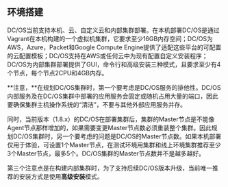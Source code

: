 ## 环境搭建

DC/OS当前支持本机、云、自定义云和内部集群部署。在本机部署DC/OS是通过Vagrant在本机构建的一个虚拟机集群，它要求至少16GB内存空间；DC/OS为AWS，Azure，Packet和Google Compute Engine提供了适配这些平台的可配置的云配置模板；DC/OS支持在AWS或任何云中为现有配置自定义安装程序；DC/OS为内部集群部署提供了GUI，命令行和高级安装三种模式，且要求至少有4个节点，每个节点2CPU和4GB内存。

**注意，**在规划DC/OS集群时，第一个要考虑是DC/OS服务的排他性。DC/OS内部服务及在DC/OS集群中部署的应用服务会固定或随机占用大量的端口，因此要确保集群主机操作系统的“清洁”，不要与其他外部应用服务并存。

同时，当前版本（1.8.x）的DC/OS在部署集群后，集群的Master节点是不能像Agent节点那样增加的，如果需要变更Master节点数必须重装整个集群。因此规划DC/OS集群时，另一个要考虑的问题是DC/OS的Master节点数。如果本机部署仅用于体验，可设置1个Master节点，在测试环境用集群和线上环境集群推荐至少3个Master节点，最多5个。DC/OS集群的Master节点数并不是越多越好。

第三个注意点是在构建内部集群时，为了支持后续DC/OS版本升级，当前唯一推荐的安装方式是使用**高级安装**模式。